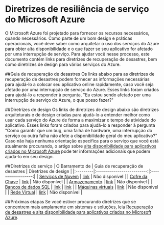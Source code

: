 <properties
   pageTitle="Diretrizes de resiliência de serviço | Microsoft Azure"
   description="Links para a recuperação de desastres e diretrizes proativas de resiliência e disponibilidade dos serviços do Microsoft Azure."
   services=""
   documentationCenter="na"
   authors="adamglick"
   manager="saladki"
   editor=""/>

<tags
   ms.service="resiliency"
   ms.devlang="na"
   ms.topic="article"
   ms.tgt_pltfrm="na"
   ms.workload="na"
   ms.date="08/18/2016"
   ms.author="aglick"/>

# Diretrizes de resiliência de serviço do Microsoft Azure
O Microsoft Azure foi projetado para fornecer os recursos necessários, quando necessários. Como parte de um bom design e práticas operacionais, você deve saber como arquitetar o uso dos serviços do Azure para obter alta disponibilidade e o que fazer se seu aplicativo for afetado por uma interrupção de serviço. Para ajudar você nesse processo, este documento contém links para diretrizes de recuperação de desastres, bem como diretrizes de design para vários serviços do Azure.

##Guia de recuperação de desastres
Os links abaixo para as diretrizes de recuperação de desastres podem fornecer as informações necessárias para ajudá-lo a colocar seu aplicativo online rapidamente, caso você seja afetado por uma interrupção de serviço do Azure. Esses links foram criados para ajudá-lo a responder à pergunta, "Eu estou sendo afetado por uma interrupção de serviço do Azure, o que posso fazer?"

##Diretrizes de design
Os links de diretrizes de design abaixo são diretrizes arquiteturais e de design criadas para ajudá-lo a entender melhor como usar cada serviço do Azure de forma a maximizar o tempo de atividade do aplicativo. Esses links foram criados para ajudá-lo a responder à pergunta "Como garantir que um bug, uma falha de hardware, uma interrupção do serviço ou outra falha não afete a disponibilidade geral do meu aplicativo?" Caso não haja nenhuma orientação específica para o serviço que você está atualmente procurando, o artigo sobre [alta disponibilidade para aplicativos criados no Microsoft Azure](./resiliency-high-availability-azure-applications.md) pode ter informações adicionais que podem ajudá-lo em seu design.

##Diretrizes do serviço
| O Barramento de | Guia de recuperação de desastres | Diretrizes de design |
|:---------|:--------------------------:|:------------------:|
| [Serviços de Nuvem](https://azure.microsoft.com/services/cloud-services/ "Serviços de nuvem do Azure") | [link](../cloud-services/cloud-services-disaster-recovery-guidance.md "Diretrizes de recuperação de desastres de serviços de nuvem do Azure") | Não disponível |
| [Cofre da Chave](https://azure.microsoft.com/services/key-vault/ "Cofre da Chave do Azure") | [link](../key-vault/key-vault-disaster-recovery-guidance.md "Diretrizes de recuperação de desastres do Cofre de Chaves do Azure") | Não disponível |
| [Armazenamento](https://azure.microsoft.com/services/storage/ "Armazenamento do Azure") | [link](../storage/storage-disaster-recovery-guidance.md "Diretrizes de recuperação de desastres de armazenamento do Azure") | Não disponível |
| [Bancos de dados SQL](https://azure.microsoft.com/services/sql-database/ "Bancos de dados SQL do Azure") | [link](../sql-database/sql-database-disaster-recovery.md "Diretrizes de recuperação de desastres do banco de dados SQL do Azure") | [link](../sql-database/sql-database-business-continuity-design.md "Diretrizes de design do banco de dados SQL do Azure") |
| [Máquinas virtuais](https://azure.microsoft.com/services/virtual-machines/ "Máquinas Virtuais do Azure") | [link](../virtual-machines/virtual-machines-disaster-recovery-guidance.md "Diretrizes de recuperação de desastres de máquinas virtuais do Azure") | Não disponível |
| [Rede Virtual](https://azure.microsoft.com/services/virtual-network/ "Rede Virtual do Azure") | [link](../virtual-network/virtual-network-disaster-recovery-guidance.md "Diretrizes de recuperação de desastres de Rede Virtual do Azure") | Não disponível |

##Próximas etapas
Se você estiver procurando diretrizes que se concentrem mais amplamente em sistemas e soluções, leia [Recuperação de desastres e alta disponibilidade para aplicativos criados no Microsoft Azure](https://aka.ms/drtechguide).

<!---HONumber=AcomDC_0824_2016-->